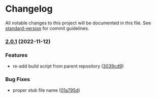 # Changelog

All notable changes to this project will be documented in this file. See [standard-version](https://github.com/conventional-changelog/standard-version) for commit guidelines.

### [2.0.1](https://github.com/davidsneighbour/booka-cli/compare/v1.1.0...v2.0.1) (2022-11-12)


### Features

* re-add build script from parent repository ([3039cd9](https://github.com/davidsneighbour/booka-cli/commit/3039cd9b30227ee2af9901d5f85111408b626322))


### Bug Fixes

* proper stub file name ([01a795d](https://github.com/davidsneighbour/booka-cli/commit/01a795d3c20bec82f100d1dfccbda238a3548dc1))
